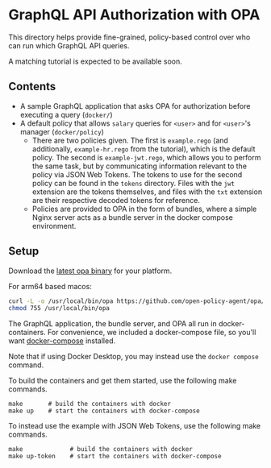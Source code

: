 # GraphQL API Authorization with OPA

This directory helps provide fine-grained, policy-based control over who
can run which GraphQL API queries.

A matching tutorial is expected to be available soon.

## Contents

* A sample GraphQL application that asks OPA for authorization before executing a query (`docker/`)
* A default policy that allows `salary` queries for `<user>` and for `<user>`'s manager (`docker/policy`)
    * There are two policies given. The first is `example.rego` (and additionally, `example-hr.rego` from the tutorial),
      which is the default policy. The second is `example-jwt.rego`, which allows you to perform the same task, but
      by communicating information relevant to the policy via JSON Web Tokens. The tokens to use for the second
      policy can be found in the `tokens` directory. Files with the `jwt` extension are the tokens themselves, and
      files with the `txt` extension are their respective decoded tokens for reference.
    * Policies are provided to OPA in the form of bundles, where a simple Nginx server acts as a bundle server in
      the docker compose environment.

## Setup

Download the [latest opa binary](https://www.openpolicyagent.org/docs/latest/#running-opa) for your platform. 

For arm64 based macos:
```bash
curl -L -o /usr/local/bin/opa https://github.com/open-policy-agent/opa/releases/download/v0.46.1/opa_darwin_arm64_static
chmod 755 /usr/local/bin/opa
```

The GraphQL application, the bundle server, and OPA all run in docker-containers.
For convenience, we included a docker-compose file, so you'll want
[docker-compose](https://docs.docker.com/compose/install/) installed.

Note that if using Docker Desktop, you may instead use the `docker compose` command.

To build the containers and get them started, use the following make commands.

```
make       # build the containers with docker
make up    # start the containers with docker-compose
```

To instead use the example with JSON Web Tokens, use the following make commands.

```
make             # build the containers with docker
make up-token    # start the containers with docker-compose
```
